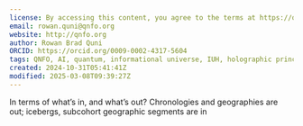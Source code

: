 ```yaml
---
license: By accessing this content, you agree to the terms at https://qnfo.org/LICENSE
email: rowan.quni@qnfo.org
website: http://qnfo.org
author: Rowan Brad Quni
ORCID: https://orcid.org/0009-0002-4317-5604
tags: QNFO, AI, quantum, informational universe, IUH, holographic principle
created: 2024-10-31T05:41:41Z
modified: 2025-03-08T09:39:27Z
---
```


In terms of what’s in, and what’s out? Chronologies and geographies are out; icebergs, subcohort geographic segments are in
